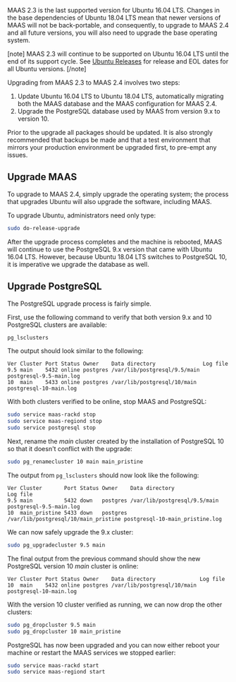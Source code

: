 MAAS 2.3 is the last supported version for Ubuntu 16.04 LTS. Changes in the base dependencies of Ubuntu 18.04 LTS mean that newer versions of MAAS will not be back-portable, and consequently, to upgrade to MAAS 2.4 and all future versions, you will also need to upgrade the base operating system.

[note] MAAS 2.3 will continue to be supported on Ubuntu 16.04 LTS until the end of its support cycle. See [Ubuntu Releases](https://wiki.ubuntu.com/Releases) for release and EOL dates for all Ubuntu versions. [/note]

Upgrading from MAAS 2.3 to MAAS 2.4 involves two steps:

1.  Update Ubuntu 16.04 LTS to Ubuntu 18.04 LTS, automatically migrating both the MAAS database and the MAAS configuration for MAAS 2.4.
2.  Upgrade the PostgreSQL database used by MAAS from version 9.x to version 10.

Prior to the upgrade all packages should be updated. It is also strongly recommended that backups be made and that a test environment that mirrors your production environment be upgraded first, to pre-empt any issues.

## Upgrade MAAS

To upgrade to MAAS 2.4, simply upgrade the operating system; the process that upgrades Ubuntu will also upgrade the software, including MAAS.

To upgrade Ubuntu, administrators need only type:

``` bash
sudo do-release-upgrade
```

After the upgrade process completes and the machine is rebooted, MAAS will continue to use the PostgreSQL 9.x version that came with Ubuntu 16.04 LTS. However, because Ubuntu 18.04 LTS switches to PostgreSQL 10, it is imperative we upgrade the database as well.

## Upgrade PostgreSQL

The PostgreSQL upgrade process is fairly simple.

First, use the following command to verify that both version 9.x and 10 PostgreSQL clusters are available:

``` bash
pg_lsclusters
```

The output should look similar to the following:

``` no-highlight
Ver Cluster Port Status Owner    Data directory               Log file
9.5 main    5432 online postgres /var/lib/postgresql/9.5/main postgresql-9.5-main.log
10  main    5433 online postgres /var/lib/postgresql/10/main  postgresql-10-main.log
```

With both clusters verified to be online, stop MAAS and PostgreSQL:

``` bash
sudo service maas-rackd stop 
sudo service maas-regiond stop 
sudo service postgresql stop
```

Next, rename the *main* cluster created by the installation of PostgreSQL 10 so that it doesn't conflict with the upgrade:

``` bash
sudo pg_renamecluster 10 main main_pristine
```

The output from `pg_lsclusters` should now look like the following:

``` no-highlight
Ver Cluster       Port Status Owner    Data directory                       Log file
9.5 main          5432 down   postgres /var/lib/postgresql/9.5/main         postgresql-9.5-main.log
10  main_pristine 5433 down   postgres /var/lib/postgresql/10/main_pristine postgresql-10-main_pristine.log
```

We can now safely upgrade the 9.x cluster:

``` bash
sudo pg_upgradecluster 9.5 main
```

The final output from the previous command should show the new PostgreSQL version 10 *main* cluster is online:

``` no-highlight
Ver Cluster Port Status Owner    Data directory              Log file
10  main    5432 online postgres /var/lib/postgresql/10/main postgresql-10-main.log
```

With the version 10 cluster verified as running, we can now drop the other clusters:

``` bash
sudo pg_dropcluster 9.5 main
sudo pg_dropcluster 10 main_pristine
```

PostgreSQL has now been upgraded and you can now either reboot your machine or restart the MAAS services we stopped earlier:

``` bash
sudo service maas-rackd start
sudo service maas-regiond start
```

<!-- LINKS -->

